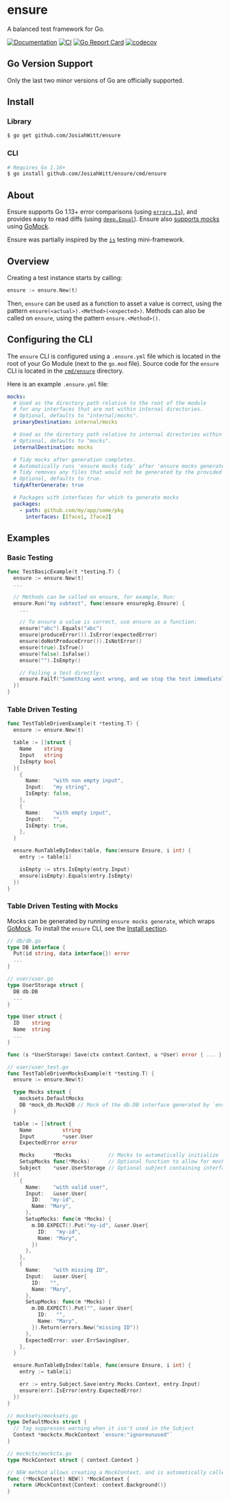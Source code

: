 # ensure
A balanced test framework for Go.

[![Documentation](https://pkg.go.dev/badge/github.com/JosiahWitt/ensure)](https://pkg.go.dev/github.com/JosiahWitt/ensure)
[![CI](https://github.com/JosiahWitt/ensure/workflows/CI/badge.svg)](https://github.com/JosiahWitt/ensure/actions?query=branch%3Amaster+workflow%3ACI)
[![Go Report Card](https://goreportcard.com/badge/github.com/JosiahWitt/ensure)](https://goreportcard.com/report/github.com/JosiahWitt/ensure)
[![codecov](https://codecov.io/gh/JosiahWitt/ensure/branch/master/graph/badge.svg?flag=package)](https://codecov.io/gh/JosiahWitt/ensure)

## Go Version Support
Only the last two minor versions of Go are officially supported.


## Install
### Library
```bash
$ go get github.com/JosiahWitt/ensure
```

### CLI
```bash
# Requires Go 1.16+
$ go install github.com/JosiahWitt/ensure/cmd/ensure
```


## About
Ensure supports Go 1.13+ error comparisons (using [`errors.Is`](https://pkg.go.dev/errors?tab=doc#Is)), and provides easy to read diffs (using [`deep.Equal`](https://pkg.go.dev/github.com/go-test/deep#Equal)).
Ensure also [supports mocks](#table-driven-testing-with-mocks) using [GoMock](https://github.com/golang/mock).

Ensure was partially inspired by the [`is`](https://github.com/matryer/is) testing mini-framework.


## Overview

Creating a test instance starts by calling:
```go
ensure := ensure.New(t)
```

Then, `ensure` can be used as a function to asset a value is correct, using the pattern `ensure(<actual>).<Method>(<expected>)`. Methods can also be called on `ensure`, using the pattern `ensure.<Method>()`.


## Configuring the CLI
The `ensure` CLI is configured using a `.ensure.yml` file which is located in the root of your Go Module (next to the `go.mod` file).
Source code for the `ensure` CLI is located in the [`cmd/ensure`](./cmd/ensure) directory.

Here is an example `.ensure.yml` file:

```yaml
mocks:
  # Used as the directory path relative to the root of the module
  # for any interfaces that are not within internal directories.
  # Optional, defaults to "internal/mocks".
  primaryDestination: internal/mocks

  # Used as the directory path relative to internal directories within the project.
  # Optional, defaults to "mocks".
  internalDestination: mocks

  # Tidy mocks after generation completes.
  # Automatically runs 'ensure mocks tidy' after 'ensure mocks generate' completes.
  # Tidy removes any files that would not be generated by the provided packages list.
  # Optional, defaults to true.
  tidyAfterGenerate: true

  # Packages with interfaces for which to generate mocks
  packages:
    - path: github.com/my/app/some/pkg
      interfaces: [Iface1, Iface2]
```


## Examples

### Basic Testing
```go
func TestBasicExample(t *testing.T) {
  ensure := ensure.New(t)
  ...

  // Methods can be called on ensure, for example, Run:
  ensure.Run("my subtest", func(ensure ensurepkg.Ensure) {
    ...

    // To ensure a value is correct, use ensure as a function:
    ensure("abc").Equals("abc")
    ensure(produceError()).IsError(expectedError)
    ensure(doNotProduceError()).IsNotError()
    ensure(true).IsTrue()
    ensure(false).IsFalse()
    ensure("").IsEmpty()

    // Failing a test directly:
    ensure.Failf("Something went wrong, and we stop the test immediately")
  })
}
```

### Table Driven Testing
```go
func TestTableDrivenExample(t *testing.T) {
  ensure := ensure.New(t)

  table := []struct {
    Name    string
    Input   string
    IsEmpty bool
  }{
    {
      Name:    "with non empty input",
      Input:   "my string",
      IsEmpty: false,
    },
    {
      Name:    "with empty input",
      Input:   "",
      IsEmpty: true,
    },
  }

  ensure.RunTableByIndex(table, func(ensure Ensure, i int) {
    entry := table[i]

    isEmpty := strs.IsEmpty(entry.Input)
    ensure(isEmpty).Equals(entry.IsEmpty)
  })
}
```

### Table Driven Testing with Mocks
Mocks can be generated by running `ensure mocks generate`, which wraps [GoMock](https://github.com/golang/mock).
To install the `ensure` CLI, see the [Install section](#install).

```go
// db/db.go
type DB interface {
  Put(id string, data interface{}) error
  ...
}

// user/user.go
type UserStorage struct {
  DB db.DB
  ...
}

type User struct {
  ID    string
  Name  string
  ...
}

func (s *UserStorage) Save(ctx context.Context, u *User) error { ... }

// user/user_test.go
func TestTableDrivenMocksExample(t *testing.T) {
  ensure := ensure.New(t)

  type Mocks struct {
    mocksets.DefaultMocks
    DB *mock_db.MockDB // Mock of the db.DB interface generated by `ensure mocks generate`
  }

  table := []struct {
    Name          string
    Input         *user.User
    ExpectedError error

    Mocks      *Mocks            // Mocks to automatically initialize
    SetupMocks func(*Mocks)      // Optional function to allow for mock setup
    Subject    *user.UserStorage // Optional subject containing interfaces with which to assign the mocks
  }{
    {
      Name:    "with valid user",
      Input:   &user.User{
        ID:   "my-id",
        Name: "Mary",
      },
      SetupMocks: func(m *Mocks) {
        m.DB.EXPECT().Put("my-id", &user.User{
          ID:   "my-id",
          Name: "Mary",
        })
      },
    },
    {
      Name:    "with missing ID",
      Input:   &user.User{
        ID:   "",
        Name: "Mary",
      },
      SetupMocks: func(m *Mocks) {
        m.DB.EXPECT().Put("", &user.User{
          ID:   "",
          Name: "Mary",
        }).Return(errors.New("missing ID"))
      },
      ExpectedError: user.ErrSavingUser,
    },
  }

  ensure.RunTableByIndex(table, func(ensure Ensure, i int) {
    entry := table[i]

    err := entry.Subject.Save(entry.Mocks.Context, entry.Input)
    ensure(err).IsError(entry.ExpectedError)
  })
}

// mocksets/mocksets.go
type DefaultMocks struct {
  // Tag suppresses warning when it isn't used in the Subject
  Context *mockctx.MockContext `ensure:"ignoreunused"`
}

// mockctx/mockctx.go
type MockContext struct { context.Context }

// NEW method allows creating a MockContext, and is automatically called by ensure.
func (*MockContext) NEW() *MockContext {
  return &MockContext{Context: context.Background()}
}
```
